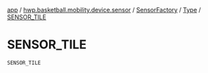 [app](../../../index.md) / [hwp.basketball.mobility.device.sensor](../../index.md) / [SensorFactory](../index.md) / [Type](index.md) / [SENSOR_TILE](.)

# SENSOR_TILE

`SENSOR_TILE`